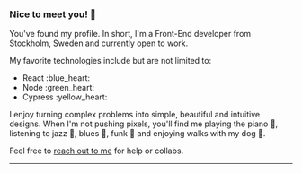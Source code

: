### Nice to meet you! 👋

You've found my profile. In short, I'm a Front-End developer from Stockholm, Sweden and currently open to work.

My favorite technologies include but are not limited to: 

<ul>
  <li>React :blue_heart:</li>
  <li>Node :green_heart:</li>
  <li>Cypress :yellow_heart:</li>
</ul>

I enjoy turning complex problems into simple, beautiful and intuitive designs. When I'm not pushing pixels, you'll find me playing the piano :musical_keyboard:, listening to jazz :saxophone:, blues :guitar:, funk :drum: and enjoying walks with my dog :dog:.

Feel free to <a href="mailto:peter.hochman.dev@gmail.com?">reach out to me</a> for help or collabs.

<hr />
